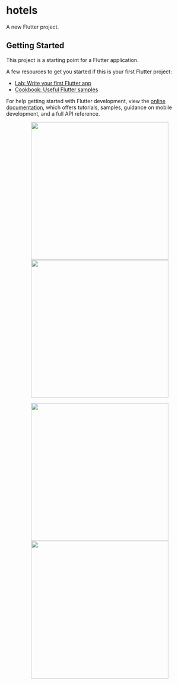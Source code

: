 # hotels

A new Flutter project.

## Getting Started

This project is a starting point for a Flutter application.

A few resources to get you started if this is your first Flutter project:

- [Lab: Write your first Flutter app](https://docs.flutter.dev/get-started/codelab)
- [Cookbook: Useful Flutter samples](https://docs.flutter.dev/cookbook)

For help getting started with Flutter development, view the
[online documentation](https://docs.flutter.dev/), which offers tutorials,
samples, guidance on mobile development, and a full API reference.

<p align="center"><img src="https://github.com/Asem130/store-app-/assets/97855100/8701adb7-0fb8-491e-b89f-a75469136411" width="370" >
<img src="https://github.com/user-attachments/assets/1950ef16-5d71-41a3-8154-640e582580ac" width="370" >
  
</p>
</p>
<p align="center"><img src="https://github.com/user-attachments/assets/695af2cf-54a8-4455-9d54-dfbf0a666c16" width="370" >
<img src="https://github.com/user-attachments/assets/34d02649-afea-483f-8b5d-4742d1b36569" width="370" >
